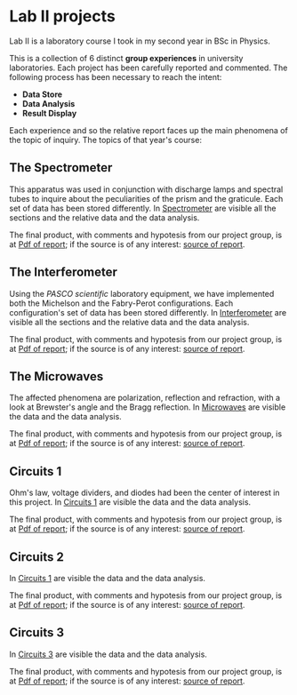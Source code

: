# Lab II projects
Lab II is a laboratory course I took in my second year in BSc in Physics.

This is a collection of 6 distinct **group experiences** in university laboratories. Each project has been carefully reported and commented.
The following process has been necessary to reach the intent:
- **Data Store**
- **Data Analysis**
- **Result Display**

Each experience and so the relative report faces up the main phenomena of the topic of inquiry.
The topics of that year's course:
## The Spectrometer
This apparatus was used in conjunction with discharge lamps and spectral tubes to inquire about the peculiarities of the prism and the graticule.
Each set of data has been stored differently. In [Spectrometer](./#1:Spettrometro) are visible all the sections and the relative data and the data analysis.

The final product, with comments and hypotesis from our project group, is at [Pdf of report](./#1:Spettrometro/relazione_spettrometro.pdf); if the source is of any interest: [source of report](./#1:Spettrometro/relazione_spettrometro.tex).

## The Interferometer
Using the *PASCO scientific* laboratory equipment, we have implemented both the Michelson and the Fabry-Perot configurations.
Each configuration's set of data has been stored differently. In [Interferometer](./#2:Interferometro) are visible all the sections and the relative data and the data analysis.

The final product, with comments and hypotesis from our project group, is at [Pdf of report](./#2:Interferometro/relazione_interferometro.pdf); if the source is of any interest: [source of report](./#1:Interferometro/relazione_interferometro.tex).

## The Microwaves
The affected phenomena are polarization, reflection and refraction, with a look at Brewster's angle and the Bragg reflection.
In [Microwaves](./#3:Microonde) are visible the data and the data analysis.

The final product, with comments and hypotesis from our project group, is at [Pdf of report](./#3:Microonde/relazione_microonde.pdf); if the source is of any interest: [source of report](./#3:Microonde/relazione_microonde.tex).

## Circuits 1
Ohm's law, voltage dividers, and diodes had been the center of interest in this project. 
In [Circuits 1](./#4:Circuiti_1) are visible the data and the data analysis.

The final product, with comments and hypotesis from our project group, is at [Pdf of report](./#4:Circuiti_1/relazione_circuiti1.pdf); if the source is of any interest: [source of report](./#4:Circuiti_1/relazione_circuiti1.tex).

## Circuits 2

In [Circuits 1](./#5:Circuiti_2) are visible the data and the data analysis.

The final product, with comments and hypotesis from our project group, is at [Pdf of report](./#5:Circuiti_2/relazione_circuiti2.pdf); if the source is of any interest: [source of report](./#5:Circuiti_2/relazione_circuiti2.tex).

## Circuits 3

In [Circuits 3](./#6:Circuiti_3) are visible the data and the data analysis.

The final product, with comments and hypotesis from our project group, is at [Pdf of report](./#4:Circuiti_3/relazione_circuiti3.pdf); if the source is of any interest: [source of report](./#4:Circuiti_3/relazione_circuiti3.tex).
